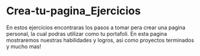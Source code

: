 # Crea-tu-pagina_Ejercicios

En estos ejercicios encontraras los pasos a tomar pera crear una pagina personal, la cual podras utilizar como tu portafoli.
En esta pagina mostraremos nuestras habilidades y logros, asi como proyectos terminados y mucho mas!
